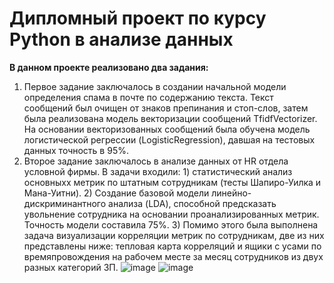 # Дипломный проект по курсу Python в анализе данных
**В данном проекте реализовано два задания:**
1. Первое задание заключалось в создании начальной модели определения спама в почте по содержанию текста. Текст сообщений был очищен от знаков препинания и стоп-слов, затем была реализована модель векторизации сообщений TfidfVectorizer. На основании векторизованных сообщений была обучена модель логистической регрессии (LogisticRegression), давшая на тестовых данных точность в 95%.
2. Второе задание заключалось в анализе данных от HR отдела условной фирмы. В задачи входили: 1) статистический анализ основныхх метрик по штатным сотрудникам (тесты Шапиро-Уилка и Мана-Уитни). 2) Создание базовой модели линейно-дискриминантного анализа (LDA), способной предсказать увольнение сотрудника на основании проанализированных метрик. Точность модели составила 75%. 3) Помимо этого была выполнена задача визуализации корреляции метрик по сотрудникам, две из них представлены ниже: тепловая карта корреляций и ящики с усами по времяпровождения на рабочем месте за месяц сотрудников из двух разных категорий ЗП.
![image](https://user-images.githubusercontent.com/108778982/186602348-b665014a-cf7c-4c5c-a22e-05c8dfeddb03.png)
![image](https://user-images.githubusercontent.com/108778982/186602377-5041a02f-2f4d-4dc4-8383-c25ff02f3d71.png)
